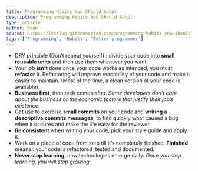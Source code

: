 ```yaml
---
title: Programming Habits You Should Adopt
description: Programming Habits You Should Adopt
type: article
author: Daan
source: https://levelup.gitconnected.com/programming-habits-you-should-adopt-8ab75419fb09
tags: ['Programming', 'Habits', 'Better programmer']
---
```

- DRY principle (Don’t repeat yourself) : divide your code into **small reusable units** and then use them whenever you want.
- Your job **isn't** done once your code works as intended, you must **refactor** it. Refactoring will improve readability of your code and make it easier to maintain. (Most of the time, a clean version of your code is available).
- **Business first**, then tech comes after. _Some developers don’t care about the business or the economic factors that justify their job’s existence_.
- Get use to exercise **small commits** on your code and **writing a descriptive commits messages**, to find quickly what caused a bug when it occures and make the life easy for the reviewer.
- **Be consistent** when writing your code, pick your style guide and apply it.
- Work on a piece of code from zero till it’s completely finished. **Finished** means : your code is refactored, tested and documented.
- **Never stop learning**, new technologies emerge daily. _Once you stop learning, you will stop growing_.